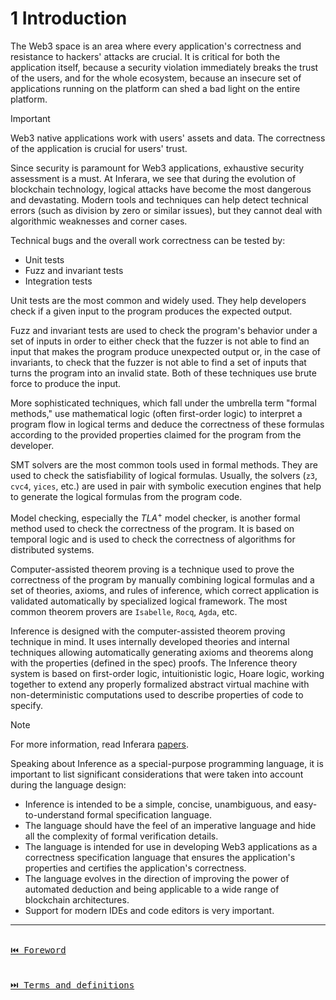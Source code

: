 # 1 Introduction

The Web3 space is an area where every application's correctness and resistance to hackers' attacks are crucial. It is critical for both the application itself, because a security violation immediately breaks the trust of the users, and for the whole ecosystem, because an insecure set of applications running on the platform can shed a bad light on the entire platform.

> [!IMPORTANT]
> Web3 native applications work with users' assets and data. The correctness of the application is crucial for users' trust.

Since security is paramount for Web3 applications, exhaustive security assessment is a must. At Inferara, we see that during the evolution of blockchain technology, logical attacks have become the most dangerous and devastating. Modern tools and techniques can help detect technical errors (such as division by zero or similar issues), but they cannot deal with algorithmic weaknesses and corner cases.

Technical bugs and the overall work correctness can be tested by:

- Unit tests
- Fuzz and invariant tests
- Integration tests

Unit tests are the most common and widely used. They help developers check if a given input to the program produces the expected output.

Fuzz and invariant tests are used to check the program's behavior under a set of inputs in order to either check that the fuzzer is not able to find an input that makes the program produce unexpected output or, in the case of invariants, to check that the fuzzer is not able to find a set of inputs that turns the program into an invalid state. Both of these techniques use brute force to produce the input.

More sophisticated techniques, which fall under the umbrella term "formal methods," use mathematical logic (often first-order logic) to interpret a program flow in logical terms and deduce the correctness of these formulas according to the provided properties claimed for the program from the developer.

SMT solvers are the most common tools used in formal methods. They are used to check the satisfiability of logical formulas. Usually, the solvers (`z3`, `cvc4`, `yices`, etc.) are used in pair with symbolic execution engines that help to generate the logical formulas from the program code.

Model checking, especially the $TLA^+$ model checker, is another formal method used to check the correctness of the program. It is based on temporal logic and is used to check the correctness of algorithms for distributed systems.

Computer-assisted theorem proving is a technique used to prove the correctness of the program by manually combining logical formulas and a set of theories, axioms, and rules of inference, which correct application is validated automatically by specialized logical framework. The most common theorem provers are `Isabelle`, `Rocq`, `Agda`, etc.

Inference is designed with the computer-assisted theorem proving technique in mind. It uses internally developed theories and internal techniques allowing automatically generating axioms and theorems along with the properties (defined in the spec) proofs. The Inference theory system is based on first-order logic, intuitionistic logic, Hoare logic, working together to extend any properly formalized abstract virtual machine with non-deterministic computations used to describe properties of code to specify.

> [!NOTE]
> For more information, read Inferara [papers](https://inferara.com/en/papers).

Speaking about Inference as a special-purpose programming language, it is important to list significant considerations that were taken into account during the language design:

- Inference is intended to be a simple, concise, unambiguous, and easy-to-understand formal specification language.
- The language should have the feel of an imperative language and hide all the complexity of formal verification details.
- The language is intended for use in developing Web3 applications as a correctness specification language that ensures the application's properties and certifies the application's correctness.
- The language evolves in the direction of improving the power of automated deduction and being applicable to a wide range of blockchain architectures.
- Support for modern IDEs and code editors is very important.

---

[<kbd><br>⏮️ Foreword<br><br></kbd>](./foreword.md)
[<kbd><br>⏭️ Terms and definitions<br><br></kbd>](./terms-and-definitions.md)
